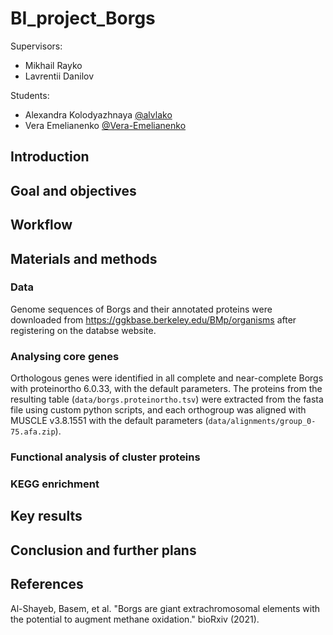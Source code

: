 # BI_project_Borgs

Supervisors:
- Mikhail Rayko
- Lavrentii Danilov

Students: 
- Alexandra Kolodyazhnaya [@alvlako](https://github.com/alvlako)
- Vera Emelianenko [@Vera-Emelianenko](https://github.com/Vera-Emelianenko)  

## Introduction



## Goal and objectives 

## Workflow



## Materials and methods

### Data 

Genome sequences of Borgs and their annotated proteins were downloaded from https://ggkbase.berkeley.edu/BMp/organisms after registering on the databse website. 

### Analysing core genes

Orthologous genes were identified in all complete and near-complete Borgs with proteinortho 6.0.33, with the default parameters. The proteins from the resulting table (`data/borgs.proteinortho.tsv`) were extracted from the fasta file using custom python scripts, and each orthogroup was aligned with MUSCLE v3.8.1551 with the default parameters (`data/alignments/group_0-75.afa.zip`). 

### Functional analysis of cluster proteins 

### KEGG enrichment

## Key results 

## Conclusion and further plans

## References 

Al-Shayeb, Basem, et al. "Borgs are giant extrachromosomal elements with the potential to augment methane oxidation." bioRxiv (2021).

